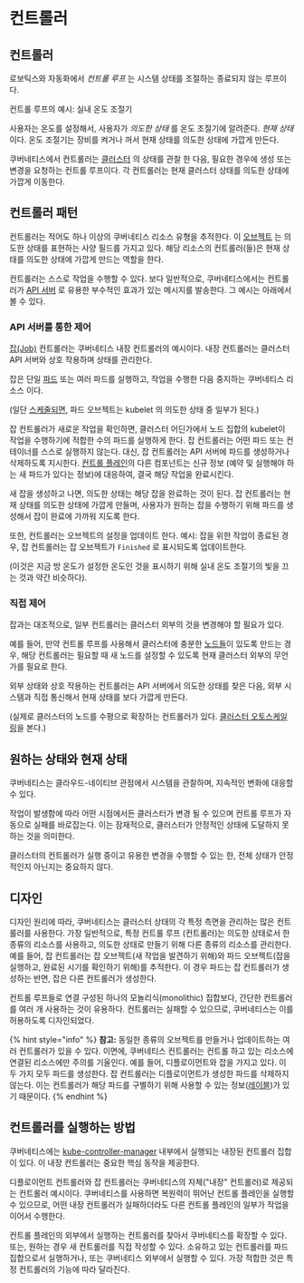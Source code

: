 # 컨트롤러

## 컨트롤러

로보틱스와 자동화에서 _컨트롤 루프_ 는 시스템 상태를 조절하는 종료되지 않는 루프이다.

컨트롤 루프의 예시: 실내 온도 조절기

사용자는 온도를 설정해서, 사용자가 _의도한 상태_ 를 온도 조절기에 알려준다. _현재 상태_ 이다. 온도 조절기는 장비를 켜거나 꺼서 현재 상태를 의도한 상태에 가깝게 만든다.

쿠버네티스에서 컨트롤러는 [클러스터](https://kubernetes.io/ko/docs/reference/glossary/?all=true#term-cluster) 의 상태를 관찰 한 다음, 필요한 경우에 생성 또는 변경을 요청하는 컨트롤 루프이다. 각 컨트롤러는 현재 클러스터 상태를 의도한 상태에 가깝게 이동한다.

## 컨트롤러 패턴

컨트롤러는 적어도 하나 이상의 쿠버네티스 리소스 유형을 추적한다. 이 [오브젝트](https://kubernetes.io/ko/docs/concepts/overview/working-with-objects/kubernetes-objects/#kubernetes-objects) 는 의도한 상태를 표현하는 사양 필드를 가지고 있다. 해당 리소스의 컨트롤러\(들\)은 현재 상태를 의도한 상태에 가깝게 만드는 역할을 한다.

컨트롤러는 스스로 작업을 수행할 수 있다. 보다 일반적으로, 쿠버네티스에서는 컨트롤러가 [API 서버](https://kubernetes.io/docs/reference/generated/kube-apiserver/) 로 유용한 부수적인 효과가 있는 메시지를 발송한다. 그 예시는 아래에서 볼 수 있다.

### API 서버를 통한 제어

[잡\(Job\)](https://kubernetes.io/docs/concepts/workloads/controllers/jobs-run-to-completion) 컨트롤러는 쿠버네티스 내장 컨트롤러의 예시이다. 내장 컨트롤러는 클러스터 API 서버와 상호 작용하며 상태를 관리한다.

잡은 단일 [파드](https://kubernetes.io/ko/docs/concepts/workloads/pods/pod-overview/) 또는 여러 파드를 실행하고, 작업을 수행한 다음 중지하는 쿠버네티스 리소스 이다.

\(일단 [스케줄되면](https://kubernetes.io/ko/docs/concepts/scheduling-eviction/), 파드 오브젝트는 kubelet 의 의도한 상태 중 일부가 된다.\)

잡 컨트롤러가 새로운 작업을 확인하면, 클러스터 어딘가에서 노드 집합의 kubelet이 작업을 수행하기에 적합한 수의 파드를 실행하게 한다. 잡 컨트롤러는 어떤 파드 또는 컨테이너를 스스로 실행하지 않는다. 대신, 잡 컨트롤러는 API 서버에 파드를 생성하거나 삭제하도록 지시한다. [컨트롤 플레인](https://kubernetes.io/ko/docs/reference/glossary/?all=true#term-control-plane)의 다른 컴포넌트는 신규 정보 \(예약 및 실행해야 하는 새 파드가 있다는 정보\)에 대응하여, 결국 해당 작업을 완료시킨다.

새 잡을 생성하고 나면, 의도한 상태는 해당 잡을 완료하는 것이 된다. 잡 컨트롤러는 현재 상태를 의도한 상태에 가깝게 만들며, 사용자가 원하는 잡을 수행하기 위해 파드를 생성해서 잡이 완료에 가까워 지도록 한다.

또한, 컨트롤러는 오브젝트의 설정을 업데이트 한다. 예시: 잡을 위한 작업이 종료된 경우, 잡 컨트롤러는 잡 오브젝트가 `Finished` 로 표시되도록 업데이트한다.

\(이것은 지금 방 온도가 설정한 온도인 것을 표시하기 위해 실내 온도 조절기의 빛을 끄는 것과 약간 비슷하다\).

### 직접 제어

잡과는 대조적으로, 일부 컨트롤러는 클러스터 외부의 것을 변경해야 할 필요가 있다.

예를 들어, 만약 컨트롤 루프를 사용해서 클러스터에 충분한 [노드들](https://kubernetes.io/ko/docs/concepts/architecture/nodes/)이 있도록 만드는 경우, 해당 컨트롤러는 필요할 때 새 노드를 설정할 수 있도록 현재 클러스터 외부의 무언가를 필요로 한다.

외부 상태와 상호 작용하는 컨트롤러는 API 서버에서 의도한 상태를 찾은 다음, 외부 시스템과 직접 통신해서 현재 상태를 보다 가깝게 만든다.

\(실제로 클러스터의 노드를 수평으로 확장하는 컨트롤러가 있다. [클러스터 오토스케일링](https://kubernetes.io/ko/docs/tasks/administer-cluster/cluster-management/#%ED%81%B4%EB%9F%AC%EC%8A%A4%ED%84%B0-%EC%98%A4%ED%86%A0%EC%8A%A4%EC%BC%80%EC%9D%BC%EB%A7%81)을 본다.\)

## 원하는 상태와 현재 상태

쿠버네티스는 클라우드-네이티브 관점에서 시스템을 관찰하며, 지속적인 변화에 대응할 수 있다.

작업이 발생함에 따라 어떤 시점에서든 클러스터가 변경 될 수 있으며 컨트롤 루프가 자동으로 실패를 바로잡는다. 이는 잠재적으로, 클러스터가 안정적인 상태에 도달하지 못하는 것을 의미한다.

클러스터의 컨트롤러가 실행 중이고 유용한 변경을 수행할 수 있는 한, 전체 상태가 안정적인지 아닌지는 중요하지 않다.

## 디자인

디자인 원리에 따라, 쿠버네티스는 클러스터 상태의 각 특정 측면을 관리하는 많은 컨트롤러를 사용한다. 가장 일반적으로, 특정 컨트롤 루프 \(컨트롤러\)는 의도한 상태로서 한 종류의 리소스를 사용하고, 의도한 상태로 만들기 위해 다른 종류의 리소스를 관리한다. 예를 들어, 잡 컨트롤러는 잡 오브젝트\(새 작업을 발견하기 위해\)와 파드 오브젝트\(잡을 실행하고, 완료된 시기를 확인하기 위해\)를 추적한다. 이 경우 파드는 잡 컨트롤러가 생성하는 반면, 잡은 다른 컨트롤러가 생성한다.

컨트롤 루프들로 연결 구성된 하나의 모놀리식\(monolithic\) 집합보다, 간단한 컨트롤러를 여러 개 사용하는 것이 유용하다. 컨트롤러는 실패할 수 있으므로, 쿠버네티스는 이를 허용하도록 디자인되었다.

{% hint style="info" %}
**참고:** 동일한 종류의 오브젝트를 만들거나 업데이트하는 여러 컨트롤러가 있을 수 있다. 이면에, 쿠버네티스 컨트롤러는 컨트롤 하고 있는 리소스에 연결된 리소스에만 주의를 기울인다. 예를 들어, 디플로이먼트와 잡을 가지고 있다. 이 두 가지 모두 파드를 생성한다. 잡 컨트롤러는 디플로이먼트가 생성한 파드를 삭제하지 않는다. 이는 컨트롤러가 해당 파드를 구별하기 위해 사용할 수 있는 정보\([레이블](https://kubernetes.io/ko/docs/concepts/overview/working-with-objects/labels)\)가 있기 때문이다.
{% endhint %}

## 컨트롤러를 실행하는 방법

쿠버네티스에는 [kube-controller-manager](https://kubernetes.io/docs/reference/command-line-tools-reference/kube-controller-manager/) 내부에서 실행되는 내장된 컨트롤러 집합이 있다. 이 내장 컨트롤러는 중요한 핵심 동작을 제공한다.

디플로이먼트 컨트롤러와 잡 컨트롤러는 쿠버네티스의 자체\("내장" 컨트롤러\)로 제공되는 컨트롤러 예시이다. 쿠버네티스를 사용하면 복원력이 뛰어난 컨트롤 플레인을 실행할 수 있으므로, 어떤 내장 컨트롤러가 실패하더라도 다른 컨트롤 플레인의 일부가 작업을 이어서 수행한다.

컨트롤 플레인의 외부에서 실행하는 컨트롤러를 찾아서 쿠버네티스를 확장할 수 있다. 또는, 원하는 경우 새 컨트롤러를 직접 작성할 수 있다. 소유하고 있는 컨트롤러를 파드 집합으로서 실행하거나, 또는 쿠버네티스 외부에서 실행할 수 있다. 가장 적합한 것은 특정 컨트롤러의 기능에 따라 달라진다.

